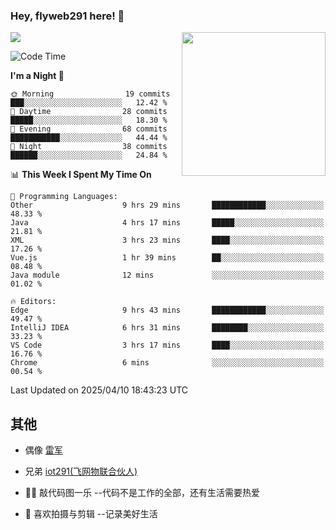 ### Hey, flyweb291 here! 👋

![](https://metrics.lecoq.io/cherry291?template=classic&config.timezone=Asia%2FShanghai)
<img align='right' src="https://media.giphy.com/media/M9gbBd9nbDrOTu1Mqx/giphy.gif" width="230">
<!-- ![](https://github-readme-stats-ouuan.vercel.app/api?username=flyweb291&theme=dark&show_icons=true) -->

<!--START_SECTION:waka-->
![Code Time](http://img.shields.io/badge/Code%20Time-1%2C097%20hrs%203%20mins-blue)

**I'm a Night 🦉** 

```text
🌞 Morning                19 commits          ███░░░░░░░░░░░░░░░░░░░░░░   12.42 % 
🌆 Daytime                28 commits          █████░░░░░░░░░░░░░░░░░░░░   18.30 % 
🌃 Evening                68 commits          ███████████░░░░░░░░░░░░░░   44.44 % 
🌙 Night                  38 commits          ██████░░░░░░░░░░░░░░░░░░░   24.84 % 
```


📊 **This Week I Spent My Time On** 

```text
💬 Programming Languages: 
Other                    9 hrs 29 mins       ████████████░░░░░░░░░░░░░   48.33 % 
Java                     4 hrs 17 mins       █████░░░░░░░░░░░░░░░░░░░░   21.81 % 
XML                      3 hrs 23 mins       ████░░░░░░░░░░░░░░░░░░░░░   17.26 % 
Vue.js                   1 hr 39 mins        ██░░░░░░░░░░░░░░░░░░░░░░░   08.48 % 
Java module              12 mins             ░░░░░░░░░░░░░░░░░░░░░░░░░   01.02 % 

🔥 Editors: 
Edge                     9 hrs 43 mins       ████████████░░░░░░░░░░░░░   49.47 % 
IntelliJ IDEA            6 hrs 31 mins       ████████░░░░░░░░░░░░░░░░░   33.23 % 
VS Code                  3 hrs 17 mins       ████░░░░░░░░░░░░░░░░░░░░░   16.76 % 
Chrome                   6 mins              ░░░░░░░░░░░░░░░░░░░░░░░░░   00.54 % 
```


 Last Updated on 2025/04/10 18:43:23 UTC
<!--END_SECTION:waka-->

<!--
**flyweb291/数字游牧人** is a ✨ _special_ ✨ repository because its `README.md` (this file) appears on your GitHub profile.

Here are some ideas to get you started:

- 🔭 I’m currently working on ...
- 🌱 I’m currently learning ...
- 👯 I’m looking to collaborate on ...
- 🤔 I’m looking for help with ...
- 💬 Ask me about ...
- 📫 How to reach me: ...
- 😄 Pronouns: ...
- ⚡ Fun fact: ...
-->

 ## 其他
 
- 偶像 [雷军](https://weibo.com/u/1749127163)
- 兄弟 [iot291(飞网物联合伙人)](https://github.com/iot291)

- 👨‍💻 敲代码图一乐    --代码不是工作的全部，还有生活需要热爱
- 🎥 喜欢拍摄与剪辑  --记录美好生活
